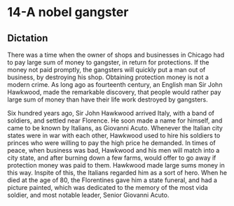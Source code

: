# 14-A nobel gangster

## Dictation

There was a time when the owner of shops and businesses in Chicago had to pay large sum of money to gangster, in return for protections. If the money not paid promptly, the gangsters will quickly put a man out of business, by destroying his shop. Obtaining protection money is not a modern crime. As long ago as fourteenth century, an English man Sir John Hawkwood, made the remarkable discovery, that people would rather pay large sum of money than have their life work destroyed by gangsters.

Six hundred years ago, Sir John Hawkwood arrived Italy, with a band of soldiers, and settled near Florence. He soon made a name for himself, and came to be known by Italians, as Giovanni Acuto. Whenever the Italian city states were in war with each other, Hawkwood used to hire his soldiers to princes who were willing to pay the high price he demanded. In times of peace, when business was bad, Hawkwood and his men will match into a city state, and after burning down a few farms, would offer to go away if protection money was paid to them. Hawkwood made large sums money in this way. Inspite of this, the Italians regarded him as a sort of hero. When he died at the age of 80, the Florentines gave him a state funeral, and had a picture painted, which was dedicated to the memory of the most vida soldier, and most notable leader, Senior Giovanni Acuto.